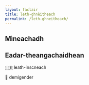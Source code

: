 ```yaml
---
layout: faclair
title: leth-ghnèitheach
permalink: /leth-ghneitheach/
---
```


## Mìneachadh

## Eadar-theangachaidhean

&#x1f1ee;&#x1f1ea; leath-inscneach

&#x1f3f4;&#xe0067;&#xe0062;&#xe0065;&#xe006e;&#xe0067;&#xe007f; demigender